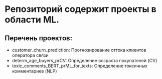 # Репозиторий содержит проекты в области ML.

## Перечень проектов: 
- customer_churn_prediction: Прогнозирование оттока клиентов оператора связи
- determ_age_buyers_prCV: Определение возраста покупателей (CV)
- toxic_comments_BERT_prML_for_texts: Определение токсичных комментариев (NLP)





